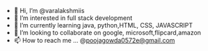 - 👋 Hi, I’m @varalakshmiis
- 👀 I’m interested in full stack development
- 🌱 I’m currently learning java, python,HTML, CSS, JAVASCRIPT
- 💞️ I’m looking to collaborate on google, microsoft,flipcard,amazon
- 📫 How to reach me ...
@poojagowda0572e@gmail.com
<!---
varalakshmiis/varalakshmiis is a ✨ special ✨ repository because its `README.md` (this file) appears on your GitHub profile.
You can click the Preview link to take a look at your changes.
--->

